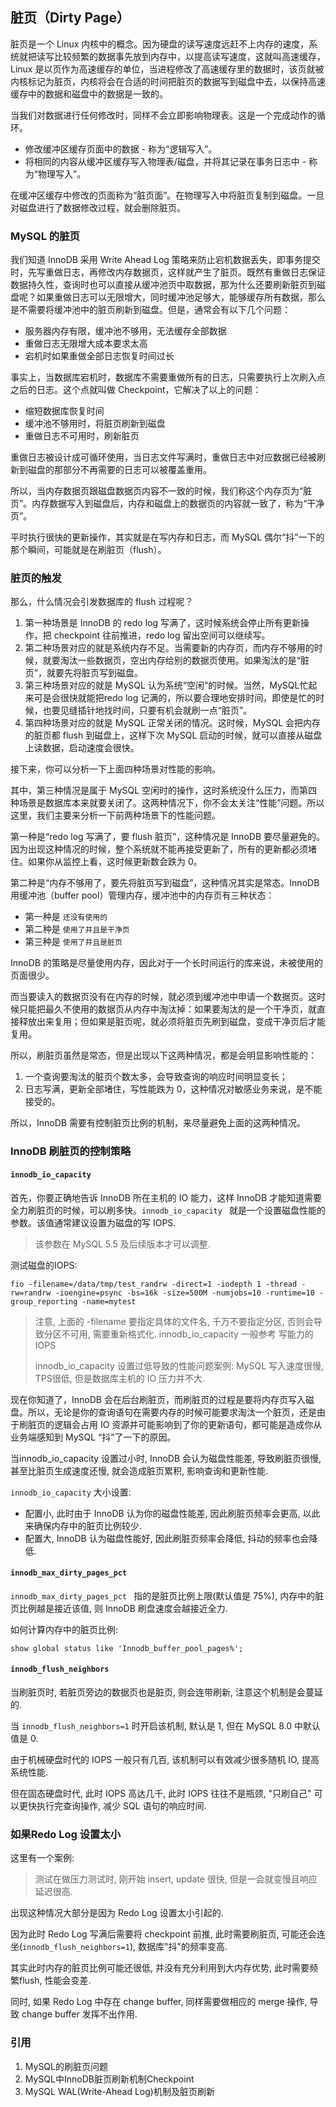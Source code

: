 ## 脏页（Dirty Page）

脏页是一个 Linux 内核中的概念。因为硬盘的读写速度远赶不上内存的速度，系统就把读写比较频繁的数据事先放到内存中，以提高读写速度，这就叫高速缓存，Linux 是以页作为高速缓存的单位，当进程修改了高速缓存里的数据时，该页就被内核标记为脏页，内核将会在合适的时间把脏页的数据写到磁盘中去，以保持高速缓存中的数据和磁盘中的数据是一致的。

当我们对数据进行任何修改时，同样不会立即影响物理表。这是一个完成动作的循环。

  - 修改缓冲区缓存页面中的数据 - 称为“逻辑写入”。
  - 将相同的内容从缓冲区缓存写入物理表/磁盘，并将其记录在事务日志中 - 称为“物理写入”。

在缓冲区缓存中修改的页面称为“脏页面”。在物理写入中将脏页复制到磁盘。一旦对磁盘进行了数据修改过程，就会删除脏页。

### MySQL 的脏页

我们知道 InnoDB 采用 Write Ahead Log 策略来防止宕机数据丢失，即事务提交时，先写重做日志，再修改内存数据页，这样就产生了脏页。既然有重做日志保证数据持久性，查询时也可以直接从缓冲池页中取数据，那为什么还要刷新脏页到磁盘呢？如果重做日志可以无限增大，同时缓冲池足够大，能够缓存所有数据，那么是不需要将缓冲池中的脏页刷新到磁盘。但是，通常会有以下几个问题：

  - 服务器内存有限，缓冲池不够用，无法缓存全部数据
  - 重做日志无限增大成本要求太高
  - 宕机时如果重做全部日志恢复时间过长

事实上，当数据库宕机时，数据库不需要重做所有的日志，只需要执行上次刷入点之后的日志。这个点就叫做 Checkpoint，它解决了以上的问题：

  - 缩短数据库恢复时间
  - 缓冲池不够用时，将脏页刷新到磁盘
  - 重做日志不可用时，刷新脏页

重做日志被设计成可循环使用，当日志文件写满时，重做日志中对应数据已经被刷新到磁盘的那部分不再需要的日志可以被覆盖重用。

所以，当内存数据页跟磁盘数据页内容不一致的时候，我们称这个内存页为“脏页”。内存数据写入到磁盘后，内存和磁盘上的数据页的内容就一致了，称为“干净页”。

平时执行很快的更新操作，其实就是在写内存和日志，而 MySQL 偶尔“抖”一下的那个瞬间，可能就是在刷脏页（flush）。

### 脏页的触发

那么，什么情况会引发数据库的 flush 过程呢？

1. 第一种场景是 InnoDB 的 redo log 写满了，这时候系统会停止所有更新操作，把 checkpoint 往前推进，redo log 留出空间可以继续写。
2. 第二种场景对应的就是系统内存不足。当需要新的内存页，而内存不够用的时候，就要淘汰一些数据页，空出内存给别的数据页使用。如果淘汰的是“脏页”，就要先将脏页写到磁盘。
3. 第三种场景对应的就是 MySQL 认为系统“空闲”的时候。当然，MySQL忙起来可是会很快就能把redo log 记满的，所以要合理地安排时间，即使是忙的时候，也要见缝插针地找时间，只要有机会就刷一点“脏页”。
4. 第四种场景对应的就是 MySQL 正常关闭的情况。这时候，MySQL 会把内存的脏页都 flush 到磁盘上，这样下次 MySQL 启动的时候，就可以直接从磁盘上读数据，启动速度会很快。

接下来，你可以分析一下上面四种场景对性能的影响。

其中，第三种情况是属于 MySQL 空闲时的操作，这时系统没什么压力，而第四种场景是数据库本来就要关闭了。这两种情况下，你不会太关注“性能”问题。所以这里，我们主要来分析一下前两种场景下的性能问题。

第一种是“redo log 写满了，要 flush 脏页”，这种情况是 InnoDB 要尽量避免的。因为出现这种情况的时候，整个系统就不能再接受更新了，所有的更新都必须堵住。如果你从监控上看，这时候更新数会跌为 0。

第二种是“内存不够用了，要先将脏页写到磁盘”，这种情况其实是常态。InnoDB 用缓冲池（buffer pool）管理内存，缓冲池中的内存页有三种状态：

  - 第一种是 `还没有使用的`
  - 第二种是 `使用了并且是干净页`
  - 第三种是 `使用了并且是脏页`

InnoDB 的策略是尽量使用内存，因此对于一个长时间运行的库来说，未被使用的页面很少。

而当要读入的数据页没有在内存的时候，就必须到缓冲池中申请一个数据页。这时候只能把最久不使用的数据页从内存中淘汰掉：如果要淘汰的是一个干净页，就直接释放出来复用；但如果是脏页呢，就必须将脏页先刷到磁盘，变成干净页后才能复用。

所以，刷脏页虽然是常态，但是出现以下这两种情况，都是会明显影响性能的：

  1. 一个查询要淘汰的脏页个数太多，会导致查询的响应时间明显变长；
  2. 日志写满，更新全部堵住，写性能跌为 0，这种情况对敏感业务来说，是不能接受的。

所以，InnoDB 需要有控制脏页比例的机制，来尽量避免上面的这两种情况。

### InnoDB 刷脏页的控制策略

#### `innodb_io_capacity`

首先，你要正确地告诉 InnoDB 所在主机的 IO 能力，这样 InnoDB 才能知道需要全力刷脏页的时候，可以刷多快。`innodb_io_capacity ` 就是一个设置磁盘性能的参数。该值通常建议设置为磁盘的写 IOPS.

> 该参数在 MySQL 5.5 及后续版本才可以调整.

测试磁盘的IOPS:

```
fio -filename=/data/tmp/test_randrw -direct=1 -iodepth 1 -thread -rw=randrw -ioengine=psync -bs=16k -size=500M -numjobs=10 -runtime=10 -group_reporting -name=mytest
```

>注意, 上面的 -filename 要指定具体的文件名, 千万不要指定分区, 否则会导致分区不可用, 需要重新格式化.
>innodb_io_capacity 一般参考 写能力的 IOPS
>
>innodb_io_capacity 设置过低导致的性能问题案例:
>MySQL 写入速度很慢, TPS很低, 但是数据库主机的 IO 压力并不大.

现在你知道了，InnoDB 会在后台刷脏页，而刷脏页的过程是要将内存页写入磁盘。所以，无论是你的查询语句在需要内存的时候可能要求淘汰一个脏页，还是由于刷脏页的逻辑会占用 IO 资源并可能影响到了你的更新语句，都可能是造成你从业务端感知到 MySQL “抖”了一下的原因。

当innodb_io_capacity 设置过小时, InnoDB 会认为磁盘性能差, 导致刷脏页很慢, 甚至比脏页生成速度还慢, 就会造成脏页累积, 影响查询和更新性能.

`innodb_io_capacity` 大小设置:

  - 配置小, 此时由于 InnoDB 认为你的磁盘性能差, 因此刷脏页频率会更高, 以此来确保内存中的脏页比例较少.
  - 配置大, InnoDB 认为磁盘性能好, 因此刷脏页频率会降低, 抖动的频率也会降低.

#### `innodb_max_dirty_pages_pct `

`innodb_max_dirty_pages_pct ` 指的是脏页比例上限(默认值是 75%), 内存中的脏页比例越是接近该值, 则 InnoDB 刷盘速度会越接近全力.

如何计算内存中的脏页比例:

```
show global status like 'Innodb_buffer_pool_pages%';
```
#### `innodb_flush_neighbors `

当刷脏页时, 若脏页旁边的数据页也是脏页, 则会连带刷新, 注意这个机制是会蔓延的.

当 `innodb_flush_neighbors=1` 时开启该机制, 默认是 1, 但在 MySQL 8.0 中默认值是 0.

由于机械硬盘时代的 IOPS 一般只有几百, 该机制可以有效减少很多随机 IO, 提高系统性能.

但在固态硬盘时代, 此时 IOPS 高达几千, 此时 IOPS 往往不是瓶颈, "只刷自己" 可以更快执行完查询操作, 减少 SQL 语句的响应时间.

### 如果Redo Log 设置太小

这里有一个案例:
>测试在做压力测试时, 刚开始 insert, update 很快, 但是一会就变慢且响应延迟很高.

出现这种情况大部分是因为 Redo Log 设置太小引起的.

因为此时 Redo Log 写满后需要将 checkpoint 前推, 此时需要刷脏页, 可能还会连坐(`innodb_flush_neighbors=1`), 数据库"抖"的频率变高.

其实此时内存的脏页比例可能还很低, 并没有充分利用到大内存优势, 此时需要频繁flush, 性能会变差.

同时, 如果 Redo Log 中存在 change buffer, 同样需要做相应的 merge 操作, 导致 change buffer 发挥不出作用.

### 引用
1. MySQL的刷脏页问题
2. MySQL中InnoDB脏页刷新机制Checkpoint
3. MySQL WAL(Write-Ahead Log)机制及脏页刷新
